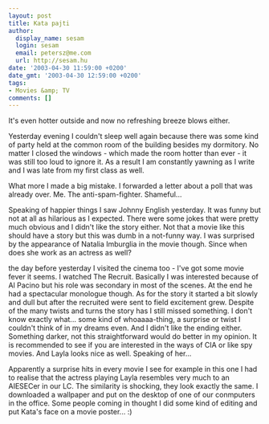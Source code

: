 ```yaml
---
layout: post
title: Kata pajti
author:
  display_name: sesam
  login: sesam
  email: petersz@me.com
  url: http://sesam.hu
date: '2003-04-30 11:59:00 +0200'
date_gmt: '2003-04-30 12:59:00 +0200'
tags:
- Movies &amp; TV
comments: []
---
```


It's even hotter outside and now no refreshing breeze blows either.

Yesterday evening I couldn't sleep well again because there was some kind of party held at the common room of the building besides my dormitory. No matter I closed the windows - which made the room hotter than ever - it was still too loud to ignore it. As a result I am constantly yawning as I write and I was late from my first class as well.

What more I made a big mistake. I forwarded a letter about a poll that was already over. Me. The anti-spam-fighter. Shameful...

Speaking of happier things I saw Johnny English yesterday. It was funny but not at all as hilarious as I expected. There were some jokes that were pretty much obvious and I didn't like the story either. Not that a movie like this should have a story but this was dumb in a not-funny way. I was surprised by the appearance of Natalia Imburglia in the movie though. Since when does she work as an actress as well?

the day before yesterday I visited the cinema too - I've got some movie fever it seems. I watched The Recruit. Basically I was interested because of Al Pacino but his role was secondary in most of the scenes. At the end he had a spectacular monologue though. As for the story it started a bit slowly and dull but after the recruited were sent to field excitement grew. Despite of the many twists and turns the story has I still missed something. I don't know exactly what... some kind of whoaaaa-thing, a surprise or twist I couldn't think of in my dreams even. And I didn't like the ending either. Something darker, not this straightforward would do better in my opinion. It is recommended to see if you are interested in the ways of CIA or like spy movies. And Layla looks nice as well. Speaking of her...

Apparently a surprise hits in every movie I see for example in this one I had to realise that the actress playing Layla resembles very much to an AIESECer in our LC. The similarity is shocking, they look exactly the same. I downloaded a wallpaper and put on the desktop of one of our conmputers in the office. Some people coming in thought I did some kind of editing and put Kata's face on a movie poster... :)
